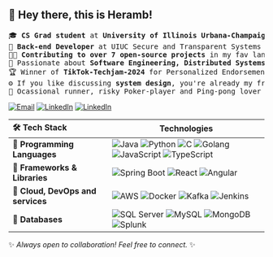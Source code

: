 ## 👋 Hey there, this is Heramb!  
<pre>🎓 <b>CS Grad student</b> at <b>University of Illinois Urbana-Champaign</b> (GPA: 3.95, Graduating in <b>May 25</b>)  
💼 <b>Back-end Developer</b> at UIUC Secure and Transparent Systems Lab, previously <b>SDE at ION Trading</b>
👨‍💻 <b>Contributing to over 7 open-source projects</b> in my fav language, <b>Java</b>
🌱 Passionate about <b>Software Engineering, Distributed Systems, and Cloud Computing</b>  
🏆 Winner of <b>TikTok-Techjam-2024</b> for Personalized Endorsements on TikTok
⚙️ If you like discussing <b>system design</b>, you're already my friend!
🏃 Ocassional runner, risky Poker-player and Ping-pong lover
</pre>
[![Email](https://img.shields.io/badge/Email-%23D14836.svg?style=flat&logo=Gmail&logoColor=white)](mailto:hujoshi2@illinois.edu)  [![LinkedIn](https://img.shields.io/badge/LinkedIn-%230A66C2.svg?style=flat&logo=LinkedIn&logoColor=white)](https://linkedin.com/in/heramb-joshi-u2)  [![LinkedIn](https://img.shields.io/badge/Resume-%2347A248.svg?style=flat&logo=resume&logoColor=white)](https://drive.google.com/file/d/19nk-U6McjgBFaJzMD9fKsYf-_2r6lEbL/view?usp=sharing)  <!-- [![Portfolio](https://img.shields.io/badge/Portfolio-%2312100E.svg?style=flat&logo=github&logoColor=white)](https://yourportfolio.com) -->

| 🛠 Tech Stack | Technologies |
|:----------------------------|-------------------------------------------------------------------------------------------------------------------------------------------------------------------------------------------------------------------------------------------|
| 🔹 **Programming Languages** | ![Java](https://img.shields.io/badge/Java-%23ED8B00.svg?style=flat&logo=java&logoColor=white) ![Python](https://img.shields.io/badge/Python-%233776AB.svg?style=flat&logo=python&logoColor=white) ![C](https://img.shields.io/badge/C-%2300599C.svg?style=flat&logo=c&logoColor=white) ![Golang](https://img.shields.io/badge/Golang-%23007ACC.svg?style=flat&logo=golang&logoColor=white) ![JavaScript](https://img.shields.io/badge/JavaScript-%23F7DF1E.svg?style=flat&logo=javascript&logoColor=black) ![TypeScript](https://img.shields.io/badge/TypeScript-%23007ACC.svg?style=flat&logo=typescript&logoColor=white) |
| 🔹 **Frameworks & Libraries** | ![Spring Boot](https://img.shields.io/badge/SpringBoot-%236DB33F.svg?style=flat&logo=spring&logoColor=white) ![React](https://img.shields.io/badge/React-%2361DAFB.svg?style=flat&logo=react&logoColor=black) ![Angular](https://img.shields.io/badge/Angular-%23DD0031.svg?style=flat&logo=angular&logoColor=white) |
| 🔹 **Cloud, DevOps and services**        | ![AWS](https://img.shields.io/badge/AWS-%23232F3E.svg?style=flat&logo=amazon-aws&logoColor=white) ![Docker](https://img.shields.io/badge/Docker-%230db7ed.svg?style=flat&logo=docker&logoColor=white) ![Kafka](https://img.shields.io/badge/Kafka-%230db7ed.svg?style=flat&logo=kafka&logoColor=white) ![Jenkins](https://img.shields.io/badge/Jenkins-%23D24939.svg?style=flat&logo=jenkins&logoColor=white) |
| 🔹 **Databases**            | ![SQL Server](https://img.shields.io/badge/SQL%20Server-%23CC2927.svg?style=flat&logo=microsoft-sql-server&logoColor=white) ![MySQL](https://img.shields.io/badge/MySQL-%2300f.svg?style=flat&logo=mysql&logoColor=white) ![MongoDB](https://img.shields.io/badge/MongoDB-%2347A248.svg?style=flat&logo=mongodb&logoColor=white) ![Splunk](https://img.shields.io/badge/Splunk-%2347A248.svg?style=flat&logo=splunk&logoColor=white) |

✨ _Always open to collaboration! Feel free to connect._ ✨  
